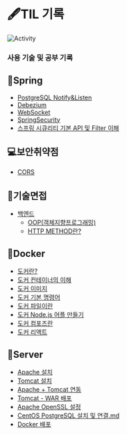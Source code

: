 # 🖋TIL 기록

<span>![Activity](https://img.shields.io/github/last-commit/DuHyeon2/DailyStudy)&nbsp;</span>

### 사용 기술 및 공부 기록

## 📒Spring
- [PostgreSQL Notify&Listen](https://github.com/DuHyeon2/DailyStudy/blob/main/Spring/PostgreSQLListenNotify/PostgreSQLNotifyListen.md)
- [Debezium](https://github.com/DuHyeon2/DailyStudy/blob/main/Spring/Debezium/Debezium.md)
- [WebSocket](https://github.com/DuHyeon2/DailyStudy/blob/main/Spring/WebSocket/WebSocket.md)
- [SpringSecurity](https://github.com/DuHyeon2/DailyStudy/blob/main/Spring/SpringSecurity)
- [스프링 시큐리티 기본 API 및 Filter 이해](https://github.com/DuHyeon2/TIL/blob/main/Spring/SpringSecurity/스프링%20시큐리티%20기본%20API%20및%20Filter%20이해.md)



## 💻보안취약점
- [CORS](https://github.com/DuHyeon2/DailyStudy/blob/main/SecurityVulnerability/CORS.md) <br>

## 📃기술면접
- [백엔드](https://github.com/DuHyeon2/TIL/blob/main/TechnicalInterview/BackEnd)
  - [OOP(객체지향프로그래밍)](https://github.com/DuHyeon2/TIL/blob/main/TechnicalInterview/BackEnd/OOP(객체지향프로그래밍).md)
  - [HTTP METHOD란?](https://github.com/DuHyeon2/TIL/blob/main/TechnicalInterview/BackEnd/HTTP%20METHOD.md)

## 🐳Docker
- [도커란?](https://github.com/DuHyeon2/TIL/blob/main/Docker/0_Docker란.md)
- [도커 컨테이너의 이해](https://github.com/DuHyeon2/TIL/blob/main/Docker/1_도커_컨테이너의_이해.md)
- [도커 이미지](https://github.com/DuHyeon2/TIL/blob/main/Docker/2_도커_이미지.md)
- [도커 기본 명령어](https://github.com/DuHyeon2/TIL/blob/main/Docker/3_도커_기본명령어.md)
- [도커 파일이란](https://github.com/DuHyeon2/TIL/blob/main/Docker/4_도커_파일이란.md)
- [도커 Node.js 어플 만들기](https://github.com/DuHyeon2/TIL/blob/main/Docker/5_도커_Node.js%20어플%20만들기.md)
- [도커 컴포즈란](https://github.com/DuHyeon2/TIL/blob/main/Docker/6_도커_컴포즈란.md)
- [도커 리액트](https://github.com/DuHyeon2/TIL/blob/main/Docker/7_도커_리액트.md)


## 🔨Server
- [Apache 설치](https://github.com/DuHyeon2/TIL/blob/main/Server/Apache%EC%84%A4%EC%B9%98.md)
- [Tomcat 설치](https://github.com/DuHyeon2/TIL/blob/main/Server/Tomcat%EC%84%A4%EC%B9%98.md)
- [Apache + Tomcat 연동](https://github.com/DuHyeon2/TIL/blob/main/Server/Apache%2BTomcat%20%EC%97%B0%EB%8F%99.md)
- [Tomcat - WAR 배포](https://github.com/DuHyeon2/TIL/blob/main/Server/Tomcat%20War%20%EB%B0%B0%ED%8F%AC.md)
- [Apache OpenSSL 설정](https://github.com/DuHyeon2/TIL/blob/main/Server/Apache%20OpenSSL%20%EC%84%A4%EC%A0%95.md)
- [CentOS PostgreSQL 설치 및 연결.md](https://github.com/DuHyeon2/TIL/blob/main/Server/CentOS%20PostgreSQL%20%EC%84%A4%EC%B9%98%20%EB%B0%8F%20%EC%97%B0%EA%B2%B0.md)
- [Docker 배포](https://github.com/DuHyeon2/TIL/blob/main/Server/Docker%20%EB%B0%B0%ED%8F%AC.md)